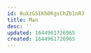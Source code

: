 ```yaml
---
id: 8uXzGSIKh0KgsChZb1nRJ
title: Man
desc: ''
updated: 1644961726965
created: 1644961726965
---
```


